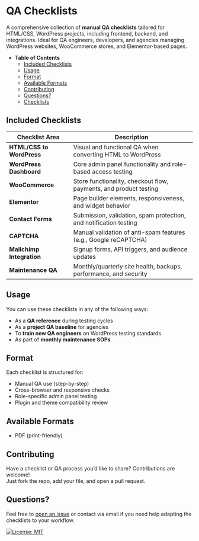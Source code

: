 # QA Checklists

A comprehensive collection of **manual QA checklists** tailored for HTML/CSS, WordPress projects, including frontend, backend, and integrations. Ideal for QA engineers, developers, and agencies managing WordPress websites, WooCommerce stores, and Elementor-based pages.

- <strong>Table of Contents</strong>
  - [Included Checklists](#included-checklists)
  - [Usage](#usage)
  - [Format](#format)
  - [Available Formats](#available-formats)
  - [Contributing](#contributing)
  - [Questions?](#questions)
  - [Checklists](https://github.com/AlexKuchkov/qa-testing-checklists/tree/main/checklists)



## Included Checklists

| Checklist Area              | Description |
|----------------------------|-------------|
|  <strong>HTML/CSS to WordPress</strong>    | Visual and functional QA when converting HTML to WordPress |
|  <strong>WordPress Dashboard</strong>       | Core admin panel functionality and role-based access testing |
|  <strong>WooCommerce</strong>               | Store functionality, checkout flow, payments, and product testing |
|  <strong>Elementor</strong>                 | Page builder elements, responsiveness, and widget behavior |
|  <strong>Contact Forms</strong>             | Submission, validation, spam protection, and notification testing |
|  <strong>CAPTCHA</strong>                  | Manual validation of anti-spam features (e.g., Google reCAPTCHA) |
|  <strong>Mailchimp Integration</strong>     | Signup forms, API triggers, and audience updates |
|  <strong>Maintenance QA</strong>            | Monthly/quarterly site health, backups, performance, and security |


## Usage

You can use these checklists in any of the following ways:
- As a **QA reference** during testing cycles
- As a **project QA baseline** for agencies
- To **train new QA engineers** on WordPress testing standards
- As part of **monthly maintenance SOPs**


## Format

Each checklist is structured for:
- Manual QA use (step-by-step)
- Cross-browser and responsive checks
- Role-specific admin panel testing
- Plugin and theme compatibility review


## Available Formats
-  PDF (print-friendly)


## Contributing

Have a checklist or QA process you’d like to share? Contributions are welcome!  
Just fork the repo, add your file, and open a pull request.


## Questions?

Feel free to [open an issue](https://github.com/AlexKuchkov/Checklists/issues) or contact via email if you need help adapting the checklists to your workflow.

[![License: MIT](https://img.shields.io/badge/License-MIT-yellow.svg)](https://github.com/AlexKuchkov/qa-testing-checklists/tree/main?tab=MIT-1-ov-file)

